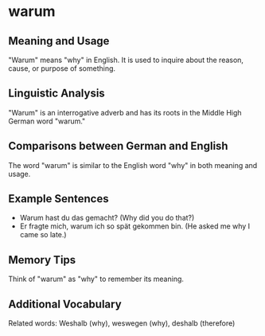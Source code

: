 # warum
## Meaning and Usage
"Warum" means "why" in English. It is used to inquire about the reason, cause, or purpose of something.

## Linguistic Analysis
"Warum" is an interrogative adverb and has its roots in the Middle High German word "warum."

## Comparisons between German and English
The word "warum" is similar to the English word "why" in both meaning and usage.

## Example Sentences
- Warum hast du das gemacht? (Why did you do that?)
- Er fragte mich, warum ich so spät gekommen bin. (He asked me why I came so late.)

## Memory Tips
Think of "warum" as "why" to remember its meaning.

## Additional Vocabulary
Related words: Weshalb (why), weswegen (why), deshalb (therefore)